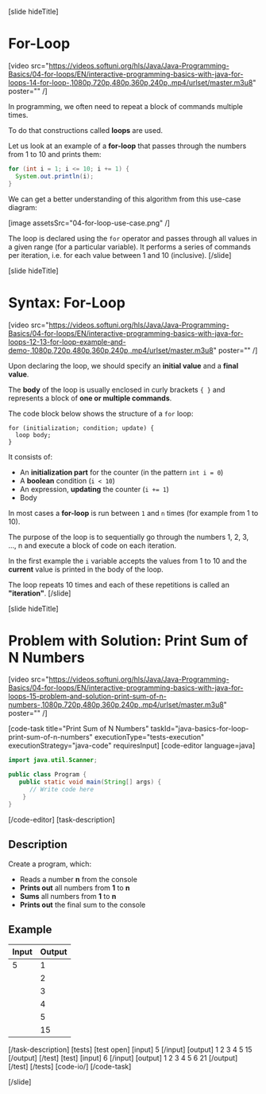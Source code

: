 [slide hideTitle]
# For-Loop

[video src="https://videos.softuni.org/hls/Java/Java-Programming-Basics/04-for-loops/EN/interactive-programming-basics-with-java-for-loops-14-for-loop-,1080p,720p,480p,360p,240p,.mp4/urlset/master.m3u8" poster="" /]

In programming, we often need to repeat a block of commands multiple times. 

To do that constructions called **loops** are used. 

Let us look at an example of a **for-loop** that passes through the numbers from 1 to 10 and prints them:
```java live
for (int i = 1; i <= 10; i += 1) {
  System.out.println(i);
}
```

We can get a better understanding of this algorithm from this use-case diagram:

[image assetsSrc="04-for-loop-use-case.png" /]

The loop is declared using the `for` operator and passes through all values in a given range (for a particular variable). It performs a series of commands per iteration, i.e. for each value between 1 and 10 (inclusive).
[/slide]

[slide hideTitle]
# Syntax: For-Loop

[video src="https://videos.softuni.org/hls/Java/Java-Programming-Basics/04-for-loops/EN/interactive-programming-basics-with-java-for-loops-12-13-for-loop-example-and-demo-,1080p,720p,480p,360p,240p,.mp4/urlset/master.m3u8" poster="" /]

Upon declaring the loop, we should specify an **initial value** and a **final value**. 

The **body** of the loop is usually enclosed in curly brackets `{ }` and represents a block of **one or multiple commands**.

The code block below shows the structure of a `for` loop:
```
for (initialization; condition; update) {
  loop body;
}
```

It consists of:
* An **initialization part** for the counter (in the pattern `int i = 0`)
* A **boolean** condition (`i < 10`)
* An expression, **updating** the counter (``i += 1``)
* Body 

In most cases a **for-loop** is run between `1` and `n` times (for example from 1 to 10). 

The purpose of the loop is to sequentially go through the numbers 1, 2, 3, …, n and execute a block of code on each iteration. 

In the first example the `i` variable accepts the values from 1 to 10 and the **current** value is printed in the body of the loop. 

The loop repeats 10 times and each of these repetitions is called an **"iteration"**.
[/slide]


[slide hideTitle]
# Problem with Solution: Print Sum of N Numbers

[video src="https://videos.softuni.org/hls/Java/Java-Programming-Basics/04-for-loops/EN/interactive-programming-basics-with-java-for-loops-15-problem-and-solution-print-sum-of-n-numbers-,1080p,720p,480p,360p,240p,.mp4/urlset/master.m3u8" poster="" /]

[code-task title="Print Sum of N Numbers" taskId="java-basics-for-loop-print-sum-of-n-numbers" executionType="tests-execution" executionStrategy="java-code" requiresInput]
[code-editor language=java]
```java
import java.util.Scanner;

public class Program {
   public static void main(String[] args) {
      // Write code here
    }
}
```
[/code-editor]
[task-description]
## Description
Create a program, which:

* Reads a number **n** from the console
* **Prints out** all numbers from **1** to **n**
* **Sums** all numbers from **1** to **n**
* **Prints out** the final sum to the console

## Example
| **Input** | **Output** 
| --- | --- |
| 5 | 1 |
|  | 2 |
|  | 3 |
|  | 4 |
|  | 5 |
|  | 15 |
[/task-description]
[tests]
[test open]
[input]
5
[/input]
[output]
1
2
3
4
5
15
[/output]
[/test]
[test]
[input]
6
[/input]
[output]
1
2
3
4
5
6
21
[/output]
[/test]
[/tests]
[code-io/]
[/code-task]

[/slide]


